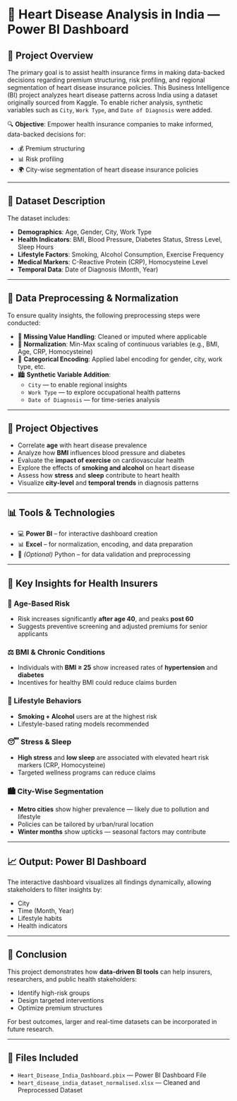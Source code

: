 # 💓 Heart Disease Analysis in India — Power BI Dashboard

## 📁 Project Overview
The primary goal is to assist health insurance firms in making data-backed decisions regarding premium structuring, risk profiling, and regional segmentation of heart disease insurance policies.
This Business Intelligence (BI) project analyzes heart disease patterns across India using a dataset originally sourced from Kaggle. To enable richer analysis, synthetic variables such as `City`, `Work Type`, and `Date of Diagnosis` were added.

🔍 **Objective**: Empower health insurance companies to make informed, data-backed decisions for:
- 💰 Premium structuring  
- 📊 Risk profiling  
- 🌍 City-wise segmentation of heart disease insurance policies

---

## 🧪 Dataset Description

The dataset includes:

- **Demographics**: Age, Gender, City, Work Type  
- **Health Indicators**: BMI, Blood Pressure, Diabetes Status, Stress Level, Sleep Hours  
- **Lifestyle Factors**: Smoking, Alcohol Consumption, Exercise Frequency  
- **Medical Markers**: C-Reactive Protein (CRP), Homocysteine Level  
- **Temporal Data**: Date of Diagnosis (Month, Year)

---

## 🧼 Data Preprocessing & Normalization

To ensure quality insights, the following preprocessing steps were conducted:

- 🔧 **Missing Value Handling**: Cleaned or imputed where applicable  
- 📏 **Normalization**: Min-Max scaling of continuous variables (e.g., BMI, Age, CRP, Homocysteine)  
- 🧠 **Categorical Encoding**: Applied label encoding for gender, city, work type, etc.  
- 🏙️ **Synthetic Variable Addition**:  
  - `City` — to enable regional insights  
  - `Work Type` — to explore occupational health patterns  
  - `Date of Diagnosis` — for time-series analysis  

---

## 🎯 Project Objectives

- Correlate **age** with heart disease prevalence  
- Analyze how **BMI** influences blood pressure and diabetes  
- Evaluate the **impact of exercise** on cardiovascular health  
- Explore the effects of **smoking and alcohol** on heart disease  
- Assess how **stress** and **sleep** contribute to heart health  
- Visualize **city-level** and **temporal trends** in diagnosis patterns  

---

## 📊 Tools & Technologies

- 💻 **Power BI** – for interactive dashboard creation  
- 📊 **Excel** – for normalization, encoding, and data preparation  
- 🐍 *(Optional)* Python – for data validation and preprocessing  

---

## 🧠 Key Insights for Health Insurers

### 🧓 Age-Based Risk
- Risk increases significantly **after age 40**, and peaks **post 60**
- Suggests preventive screening and adjusted premiums for senior applicants  

### ⚖️ BMI & Chronic Conditions
- Individuals with **BMI ≥ 25** show increased rates of **hypertension** and **diabetes**
- Incentives for healthy BMI could reduce claims burden  

### 🚬 Lifestyle Behaviors
- **Smoking + Alcohol** users are at the highest risk
- Lifestyle-based rating models recommended  

### 😴 Stress & Sleep
- **High stress** and **low sleep** are associated with elevated heart risk markers (CRP, Homocysteine)  
- Targeted wellness programs can reduce claims  

### 🏙️ City-Wise Segmentation
- **Metro cities** show higher prevalence — likely due to pollution and lifestyle  
- Policies can be tailored by urban/rural location  
- **Winter months** show upticks — seasonal factors may contribute  

---

## 📈 Output: Power BI Dashboard

The interactive dashboard visualizes all findings dynamically, allowing stakeholders to filter insights by:
- City  
- Time (Month, Year)  
- Lifestyle habits  
- Health indicators  

---

## 🏁 Conclusion

This project demonstrates how **data-driven BI tools** can help insurers, researchers, and public health stakeholders:
- Identify high-risk groups  
- Design targeted interventions  
- Optimize premium structures  

For best outcomes, larger and real-time datasets can be incorporated in future research.

---

## 📂 Files Included

- `Heart_Disease_India_Dashboard.pbix` — Power BI Dashboard File  
- `heart_disease_india_dataset_normalised.xlsx` — Cleaned and Preprocessed Dataset  

